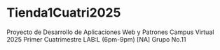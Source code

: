 # Tienda1Cuatri2025
Proyecto de Desarrollo de Aplicaciones Web y Patrones Campus Virtual 2025 Primer Cuatrimestre LAB:L (6pm-9pm) [NA] Grupo No.11
